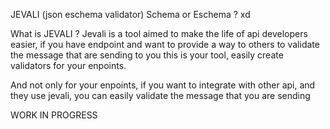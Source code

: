 JEVALI (json eschema validator) Schema or Eschema ? xd

What is JEVALI ? 
Jevali is a tool aimed to make the life of api developers easier, 
if you have endpoint and want to provide a way to others to validate the message that are sending to you this is your tool, easily create validators for your enpoints.

And not only for your enpoints, if you want to integrate with other api, and they use jevali, you can
easily validate the message that you are sending

WORK IN PROGRESS
